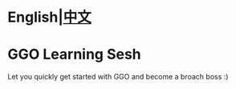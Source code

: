 # English|[中文](/README-ZH.md)
# GGO Learning Sesh

Let you quickly get started with GGO and become a broach boss :)
